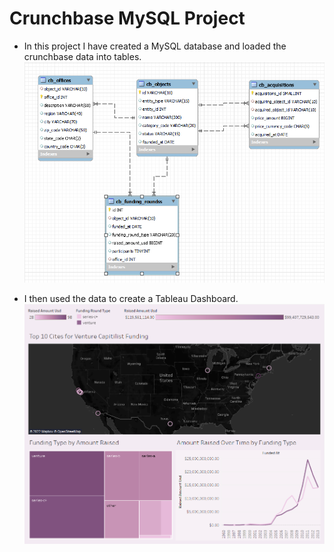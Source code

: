 # Crunchbase MySQL Project
* In this project I have created a MySQL database and loaded the crunchbase data into tables.
![sql](https://github.com/Kemo890/Crunchbase-MySQL-Project/blob/main/cberr.png?raw=true)

* I then used the data to create a Tableau Dashboard.
![Dashboard](https://github.com/Kemo890/Crunchbase-MySQL-Project/blob/main/dashboard.png?raw=true)
